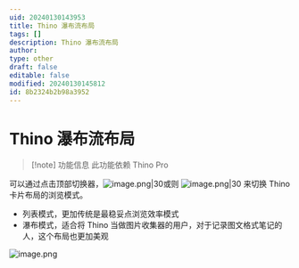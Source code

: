 ```yaml
---
uid: 20240130143953
title: Thino 瀑布流布局
tags: []
description: Thino 瀑布流布局
author: 
type: other
draft: false
editable: false
modified: 20240130145812
id: 8b2324b2b98a3952
---
```


# Thino 瀑布流布局

> [!note] 功能信息
> 此功能依赖 Thino Pro

可以通过点击顶部切换器，![image.png|30](https://cdn.pkmer.cn/images/20240130144321.png!pkmer)或则 ![image.png|30](https://cdn.pkmer.cn/images/20240130144350.png!pkmer) 来切换 Thino 卡片布局的浏览模式。

- 列表模式，更加传统是最稳妥点浏览效率模式
- 瀑布模式，适合将 Thino 当做图片收集器的用户，对于记录图文格式笔记的人，这个布局也更加美观

![image.png](https://cdn.pkmer.cn/images/20240130144230.png!pkmer)
